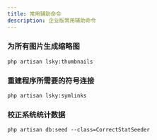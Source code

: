 ```yaml
---
title: 常用辅助命令
description: 企业版常用辅助命令
---
```


### 为所有图片生成缩略图
```shell
php artisan lsky:thumbnails
```

### 重建程序所需要的符号连接
```shell
php artisan lsky:symlinks
```

### 校正系统统计数据
```shell
php artisan db:seed --class=CorrectStatSeeder
```

<CommentService />